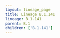 ```yaml
---
layout: lineage_page
title: Lineage B.1.141
lineage: B.1.141
parent: B.1
children: ['B.1.141']
---
```

